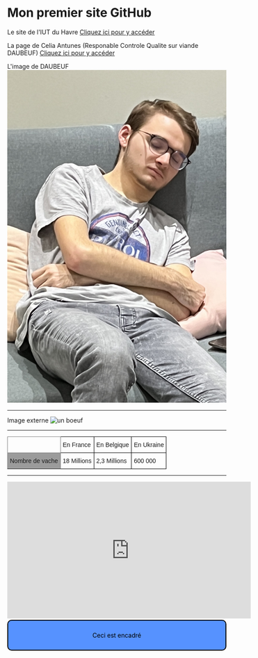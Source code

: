 # Mon premier site GitHub

Le site de l'IUT du Havre
[Cliquez ici pour y accéder](https://www-iut.univ-lehavre.fr)

La page de Celia Antunes (Responable Controle Qualite sur viande DAUBEUF)
[Cliquez ici pour y accéder](./celia.md)

L'image de DAUBEUF
<img src="./images/clemich.JPG" alt="Voici une image de clemich" title="Un pokémon sauvage est aparut"/>

***

Image externe 
<img src="https://st4.depositphotos.com/1830989/28374/i/450/depositphotos_283741610-stock-photo-cute-cow-portrait.jpg" alt="un boeuf" title="un boeuf">

*** 

<style type="text/css">
.tg  {border-collapse:collapse;border-spacing:0;}
.tg td{border-color:black;border-style:solid;border-width:1px;font-family:Arial, sans-serif;font-size:14px;
  overflow:hidden;padding:10px 5px;word-break:normal;}
.tg th{border-color:black;border-style:solid;border-width:1px;font-family:Arial, sans-serif;font-size:14px;
  font-weight:normal;overflow:hidden;padding:10px 5px;word-break:normal;}
.tg .tg-266k{background-color:#9b9b9b;border-color:inherit;text-align:left;vertical-align:top}
.tg .tg-0pky{border-color:inherit;text-align:left;vertical-align:top}
.tg .tg-0lax{text-align:left;vertical-align:top}

.encadre{
	background-color: #5692FF;
	border-radius: 10px;
	border: 2px solid #000;
	padding: 25px;
	color: black;
	text-align: center;
}
</style>
<table class="tg">
<thead>
  <tr>
	<th class="tg-0pky"></th>
	<th class="tg-0lax">En France</th>
	<th class="tg-0lax">En Belgique</th>
	<th class="tg-0lax">En Ukraine</th>
  </tr>
</thead>
<tbody>
  <tr>
	<td class="tg-266k">Nombre de vache</td>
	<td class="tg-0lax">18 Millions</td>
	<td class="tg-0lax">2,3 Millions</td>
	<td class="tg-0lax">600 000</td>
  </tr>
</tbody>
</table>

***

<iframe width="560" height="315" src="https://www.youtube.com/embed/b8HVQtIoBYU" title="YouTube video player" frameborder="0" allow="accelerometer; autoplay; clipboard-write; encrypted-media; gyroscope; picture-in-picture; web-share" allowfullscreen></iframe>

<div class="encadre">Ceci est encadré </div>
